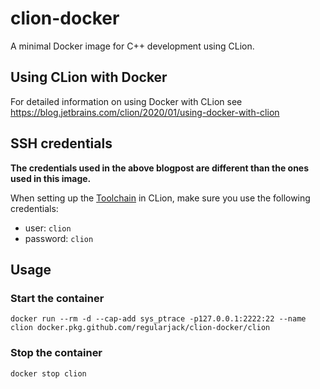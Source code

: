 # clion-docker

A minimal Docker image for C++ development using CLion.

## Using CLion with Docker

For detailed information on using Docker with CLion see https://blog.jetbrains.com/clion/2020/01/using-docker-with-clion

## SSH credentials

**The credentials used in the above blogpost are different than the ones used in this image.**

When setting up the [Toolchain](https://blog.jetbrains.com/clion/2020/01/using-docker-with-clion/#using-the-remote-development-workflow-with-docker) in CLion, make sure you use the following credentials:

- user: `clion`
- password: `clion`

## Usage

### Start the container
```shell
docker run --rm -d --cap-add sys_ptrace -p127.0.0.1:2222:22 --name clion docker.pkg.github.com/regularjack/clion-docker/clion
```

### Stop the container
```shell
docker stop clion
```